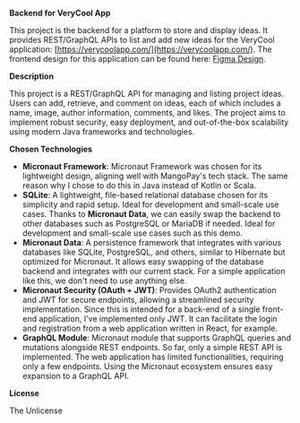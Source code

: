 **Backend for VeryCool App**

This project is the backend for a platform to store and display ideas. It provides REST/GraphQL APIs to list and add new
ideas for the VeryCool application: [https://verycoolapp.com/](https://verycoolapp.com/). The frontend design for this
application can be found
here: [Figma Design](https://www.figma.com/file/w1flltlnUTjkfiWFyhRnzX/Web-Application-Developer-Technical-Test?type=design\&node-id=16%3A2\&mode=design\&t=3vU9Qf2EZJYZkoOD-1).

**Description**

This project is a REST/GraphQL API for managing and listing project ideas. Users can add, retrieve, and comment on
ideas, each of which includes a name, image, author information, comments, and likes. The project aims to implement
robust security, easy deployment, and out-of-the-box scalability using modern Java frameworks and technologies.

**Chosen Technologies**

- **Micronaut Framework**: Micronaut Framework was chosen for its lightweight design, aligning well with MangoPay's tech
  stack. The same reason why I chose to do this in Java instead of Kotlin or Scala.
- **SQLite**: A lightweight, file-based relational database chosen for its simplicity and rapid setup. Ideal for
  development and small-scale use cases. Thanks to **Micronaut Data**, we can easily swap the backend to other databases
  such as PostgreSQL or MariaDB if needed. Ideal for development and small-scale use cases such as this demo.&#x20;
- **Micronaut Data**: A persistence framework that integrates with various databases like SQLite, PostgreSQL, and
  others, similar to Hibernate but optimized for Micronaut. It allows easy swapping of the database backend and
  integrates with our current stack. For a simple application like this, we don't need to use anything else.
- **Micronaut Security (OAuth + JWT)**: Provides OAuth2 authentication and JWT for secure endpoints, allowing a
  streamlined security implementation. Since this is intended for a back-end of a single front-end application, I've
  implemented only JWT. It can facilitate the login and registration from a web application written in React, for
  example.
- **GraphQL Module**: Micronaut module that supports GraphQL queries and mutations alongside REST endpoints. So far,
  only a simple REST API is implemented. The web application has limited functionalities, requiring only a few
  endpoints. Using the Micronaut ecosystem ensures easy expansion to a GraphQL API.

**License**

The Unlicense

